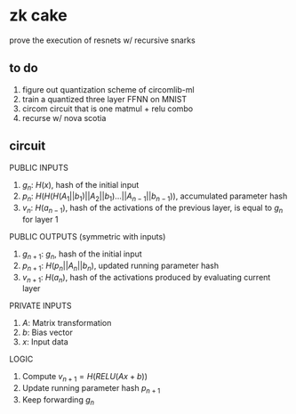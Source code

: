# zk cake

prove the execution of resnets w/ recursive snarks 

## to do 
1. figure out quantization scheme of circomlib-ml
1. train a quantized three layer FFNN on MNIST 
1. circom circuit that is one matmul + relu combo 
1. recurse w/ nova scotia 

## circuit 
PUBLIC INPUTS 
1. $g_n$: $H(x)$, hash of the initial input 
1. $p_n$: $H(H(H(A_1 || b_1) || A_2 || b_1) ... || A_{n - 1} || b_{n - 1}))$, accumulated parameter hash
1. $v_n$: $H(a_{n - 1})$, hash of the activations of the previous layer, is equal to $g_n$ for layer 1 

PUBLIC OUTPUTS (symmetric with inputs)
1. $g_{n + 1}$: $g_n$, hash of the initial input
1. $p_{n + 1}$: $H(p_n || A_n || b_n)$, updated running parameter hash 
1. $v_{n + 1}$: $H(a_n)$, hash of the activations produced by evaluating current layer

PRIVATE INPUTS 
1. $A$: Matrix transformation
1. $b$: Bias vector 
1. $x$: Input data 

LOGIC
1. Compute $v_{n + 1} = H(RELU(Ax + b))$
1. Update running parameter hash $p_{n + 1}$
1. Keep forwarding $g_n$
